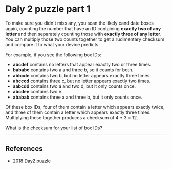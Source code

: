 # Daly 2 puzzle part 1

To make sure you didn't miss any, you scan the likely candidate boxes again, counting the number that have an ID containing **exactly two of any letter** and then separately counting those with **exactly three of any letter**. You can multiply those two counts together to get a rudimentary checksum and compare it to what your device predicts.

For example, if you see the following box IDs:

* **abcdef** contains no letters that appear exactly two or three times.
* **bababc** contains two a and three b, so it counts for both.
* **abbcde** contains two b, but no letter appears exactly three times.
* **abcccd** contains three c, but no letter appears exactly two times.
* **aabcdd** contains two a and two d, but it only counts once.
* **abcdee** contains two e.
* **ababab** contains three a and three b, but it only counts once.

Of these box IDs, four of them contain a letter which appears exactly twice, and three of them contain a letter which appears exactly three times. Multiplying these together produces a checksum of 4 * 3 = 12.

What is the checksum for your list of box IDs?

---

## References

* [2018 Day2 puzzle](https://adventofcode.com/2018/day/2#part1)
